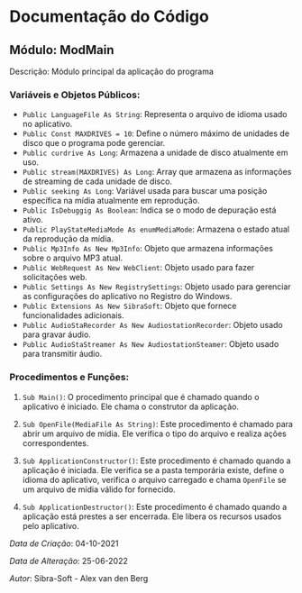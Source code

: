# Documentação do Código

## Módulo: ModMain
Descrição: Módulo principal da aplicação do programa

### Variáveis e Objetos Públicos:

- `Public LanguageFile As String`: Representa o arquivo de idioma usado no aplicativo.
- `Public Const MAXDRIVES = 10`: Define o número máximo de unidades de disco que o programa pode gerenciar.
- `Public curdrive As Long`: Armazena a unidade de disco atualmente em uso.
- `Public stream(MAXDRIVES) As Long`: Array que armazena as informações de streaming de cada unidade de disco.
- `Public seeking As Long`: Variável usada para buscar uma posição específica na mídia atualmente em reprodução.
- `Public IsDebuggig As Boolean`: Indica se o modo de depuração está ativo.
- `Public PlayStateMediaMode As enumMediaMode`: Armazena o estado atual da reprodução da mídia.
- `Public Mp3Info As New Mp3Info`: Objeto que armazena informações sobre o arquivo MP3 atual.
- `Public WebRequest As New WebClient`: Objeto usado para fazer solicitações web.
- `Public Settings As New RegistrySettings`: Objeto usado para gerenciar as configurações do aplicativo no Registro do Windows.
- `Public Extensions As New SibraSoft`: Objeto que fornece funcionalidades adicionais.
- `Public AudioStaRecorder As New AudiostationRecorder`: Objeto usado para gravar áudio.
- `Public AudioStaStreamer As New AudiostationSteamer`: Objeto usado para transmitir áudio.

### Procedimentos e Funções:

1. `Sub Main()`: O procedimento principal que é chamado quando o aplicativo é iniciado. Ele chama o construtor da aplicação.

2. `Sub OpenFile(MediaFile As String)`: Este procedimento é chamado para abrir um arquivo de mídia. Ele verifica o tipo do arquivo e realiza ações correspondentes. 

3. `Sub ApplicationConstructor()`: Este procedimento é chamado quando a aplicação é iniciada. Ele verifica se a pasta temporária existe, define o idioma do aplicativo, verifica o arquivo carregado e chama `OpenFile` se um arquivo de mídia válido for fornecido.

4. `Sub ApplicationDestructor()`: Este procedimento é chamado quando a aplicação está prestes a ser encerrada. Ele libera os recursos usados pelo aplicativo.

*Data de Criação*: 04-10-2021

*Data de Alteração*: 25-06-2022

*Autor*: Sibra-Soft - Alex van den Berg
